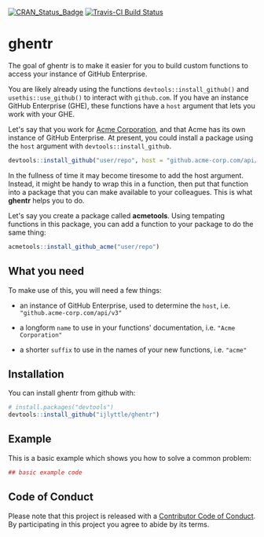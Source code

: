 
<!-- README.md is generated from README.Rmd. Please edit that file -->
[![CRAN\_Status\_Badge](https://www.r-pkg.org/badges/version/ghentr)](https://cran.r-project.org/package=ghentr) [![Travis-CI Build Status](https://travis-ci.org/ijlyttle/ghentr.svg?branch=master)](https://travis-ci.org/ijlyttle/ghentr)

ghentr
======

The goal of ghentr is to make it easier for you to build custom functions to access your instance of GitHub Enterprise.

You are likely already using the functions `devtools::install_github()` and `usethis::use_github()` to interact with `github.com`. If you have an instance GitHub Enterprise (GHE), these functions have a `host` argument that lets you work with your GHE.

Let's say that you work for [Acme Corporation](https://en.wikipedia.org/wiki/Acme_Corporation), and that Acme has its own instance of GitHub Enterprise. At present, you could install a package using the `host` argument with `devtools::install_github`.

``` r
devtools::install_github("user/repo", host = "github.acme-corp.com/api/v3")
```

In the fullness of time it may become tiresome to add the host argument. Instead, it might be handy to wrap this in a function, then put that function into a package that you can make available to your colleagues. This is what **ghentr** helps you to do.

Let's say you create a package called **acmetools**. Using tempating functions in this package, you can add a function to your package to do the same thing:

``` r
acmetools::install_github_acme("user/repo")
```

What you need
-------------

To make use of this, you will need a few things:

-   an instance of GitHub Enterprise, used to determine the `host`, i.e. `"github.acme-corp.com/api/v3"`

-   a longform `name` to use in your functions' documentation, i.e. `"Acme Corporation"`

-   a shorter `suffix` to use in the names of your new functions, i.e. `"acme"`

Installation
------------

You can install ghentr from github with:

``` r
# install.packages("devtools")
devtools::install_github("ijlyttle/ghentr")
```

Example
-------

This is a basic example which shows you how to solve a common problem:

``` r
## basic example code
```

Code of Conduct
---------------

Please note that this project is released with a [Contributor Code of Conduct](CONDUCT.md). By participating in this project you agree to abide by its terms.
